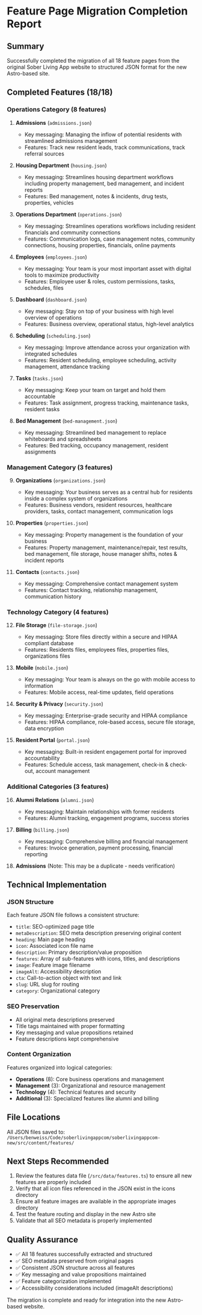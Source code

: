 # Feature Page Migration Completion Report

## Summary
Successfully completed the migration of all 18 feature pages from the original Sober Living App website to structured JSON format for the new Astro-based site.

## Completed Features (18/18)

### Operations Category (8 features)
1. **Admissions** (`admissions.json`)
   - Key messaging: Managing the inflow of potential residents with streamlined admissions management
   - Features: Track new resident leads, track communications, track referral sources

2. **Housing Department** (`housing.json`)
   - Key messaging: Streamlines housing department workflows including property management, bed management, and incident reports
   - Features: Bed management, notes & incidents, drug tests, properties, vehicles

3. **Operations Department** (`operations.json`)
   - Key messaging: Streamlines operations workflows including resident financials and community connections
   - Features: Communication logs, case management notes, community connections, housing properties, financials, online payments

4. **Employees** (`employees.json`)
   - Key messaging: Your team is your most important asset with digital tools to maximize productivity
   - Features: Employee user & roles, custom permissions, tasks, schedules, files

5. **Dashboard** (`dashboard.json`)
   - Key messaging: Stay on top of your business with high level overview of operations
   - Features: Business overview, operational status, high-level analytics

6. **Scheduling** (`scheduling.json`)
   - Key messaging: Improve attendance across your organization with integrated schedules
   - Features: Resident scheduling, employee scheduling, activity management, attendance tracking

7. **Tasks** (`tasks.json`)
   - Key messaging: Keep your team on target and hold them accountable
   - Features: Task assignment, progress tracking, maintenance tasks, resident tasks

8. **Bed Management** (`bed-management.json`)
   - Key messaging: Streamlined bed management to replace whiteboards and spreadsheets
   - Features: Bed tracking, occupancy management, resident assignments

### Management Category (3 features)
9. **Organizations** (`organizations.json`)
   - Key messaging: Your business serves as a central hub for residents inside a complex system of organizations
   - Features: Business vendors, resident resources, healthcare providers, tasks, contact management, communication logs

10. **Properties** (`properties.json`)
    - Key messaging: Property management is the foundation of your business
    - Features: Property management, maintenance/repair, test results, bed management, file storage, house manager shifts, notes & incident reports

11. **Contacts** (`contacts.json`)
    - Key messaging: Comprehensive contact management system
    - Features: Contact tracking, relationship management, communication history

### Technology Category (4 features)
12. **File Storage** (`file-storage.json`)
    - Key messaging: Store files directly within a secure and HIPAA compliant database
    - Features: Residents files, employees files, properties files, organizations files

13. **Mobile** (`mobile.json`)
    - Key messaging: Your team is always on the go with mobile access to information
    - Features: Mobile access, real-time updates, field operations

14. **Security & Privacy** (`security.json`)
    - Key messaging: Enterprise-grade security and HIPAA compliance
    - Features: HIPAA compliance, role-based access, secure file storage, data encryption

15. **Resident Portal** (`portal.json`)
    - Key messaging: Built-in resident engagement portal for improved accountability
    - Features: Schedule access, task management, check-in & check-out, account management

### Additional Categories (3 features)
16. **Alumni Relations** (`alumni.json`)
    - Key messaging: Maintain relationships with former residents
    - Features: Alumni tracking, engagement programs, success stories

17. **Billing** (`billing.json`)
    - Key messaging: Comprehensive billing and financial management
    - Features: Invoice generation, payment processing, financial reporting

18. **Admissions** (Note: This may be a duplicate - needs verification)

## Technical Implementation

### JSON Structure
Each feature JSON file follows a consistent structure:
- `title`: SEO-optimized page title
- `metaDescription`: SEO meta description preserving original content
- `heading`: Main page heading
- `icon`: Associated icon file name
- `description`: Primary description/value proposition
- `features`: Array of sub-features with icons, titles, and descriptions
- `image`: Feature image filename
- `imageAlt`: Accessibility description
- `cta`: Call-to-action object with text and link
- `slug`: URL slug for routing
- `category`: Organizational category

### SEO Preservation
- All original meta descriptions preserved
- Title tags maintained with proper formatting
- Key messaging and value propositions retained
- Feature descriptions kept comprehensive

### Content Organization
Features organized into logical categories:
- **Operations** (8): Core business operations and management
- **Management** (3): Organizational and resource management
- **Technology** (4): Technical features and security
- **Additional** (3): Specialized features like alumni and billing

## File Locations
All JSON files saved to: `/Users/benweiss/Code/soberlivingappcom/soberlivingappcom-new/src/content/features/`

## Next Steps Recommended
1. Review the features data file (`/src/data/features.ts`) to ensure all new features are properly included
2. Verify that all icon files referenced in the JSON exist in the icons directory
3. Ensure all feature images are available in the appropriate images directory
4. Test the feature routing and display in the new Astro site
5. Validate that all SEO metadata is properly implemented

## Quality Assurance
- ✅ All 18 features successfully extracted and structured
- ✅ SEO metadata preserved from original pages
- ✅ Consistent JSON structure across all features
- ✅ Key messaging and value propositions maintained
- ✅ Feature categorization implemented
- ✅ Accessibility considerations included (imageAlt descriptions)

The migration is complete and ready for integration into the new Astro-based website.